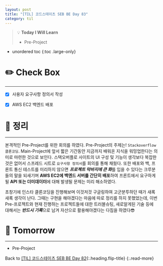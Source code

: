 ```yaml
---
layout: post
title: "[TIL] 코드스테이츠 SEB BE Day 83"
category: til
---
```

> 💡 **Today I Will Learn**
>
> * Pre-Project

* unordered toc
{:toc .large-only}

# ✏️ Check Box
***

* [x] <label>사용자 요구사항 정의서 작성</label>
* [x] <label>AWS EC2 백엔드 배포</label>


# 📌 정리
***

본격적인 Pre-Project를 위한 회의를 하였다. Pre-Project의 주제는! `Stackoverflow 클론코딩`. Main-Project에 앞서 짧은 기간동안 지금까지 배워온 지식을 워밍업한다는 의미로 마련한 것으로 보인다. 스택오버플로 사이트의 UI 구성 및 기능이 생각보다 복잡한 것은 없어서 스프레드 시트로 `요구사항 정의서`를 회의를 통해 채웠다. 또한 배포와 백, 프론트 통신 테스트를 미리하지 않으면 ***프로젝트 막바지에 큰 화***를 입을 수 있다는 크루분들의 말을 되새기며 **AWS EC2에 백엔드 서버를 간단히 배포**하여 프론트에서 요구하게 될 **API 또는 더미데이터**에 대해 발생될 문제는 미리 해소하였다.

초창기에 인스타 클론코딩을 진행해보며 이것저것 구글링하여 고군분투하던 때가 새록새록 생각이 난다. 그때는 구현을 해야겠다는 마음에 따로 정리를 하지 못했었는데, 이번 Pre-프로젝트와 현재 진행하는 프로젝트들에 대한 트러블슈팅, 새로알게된 기술 등에 대해서는 ***반드시 기록***으로 남겨 자산으로 활용해야겠다는 다짐을 하였다😎

# 🎯 Tomorrow
***

* Pre-Project

Back to [[TIL] 코드스테이츠 SEB BE Day 82](220823-til){:.heading.flip-title}
{:.read-more}